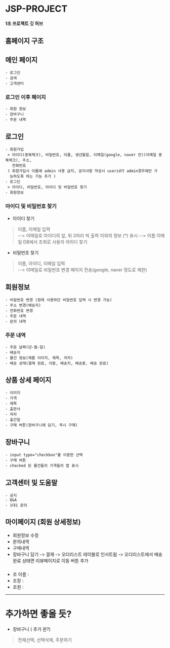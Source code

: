 # JSP-PROJECT
 **1조 프로젝트 깃 허브**
 ## 홈페이지 구조

 ## 메인 페이지
    - 로그인
    - 검색
    - 고객센터
   ### 로그인 이후 페이지
    - 회원 정보
    - 장바구니
    - 주문 내역
 ## 로그인
    - 회원가입
     > 아이디(중복체크), 비밀번호, 이름, 생년월일, 이메일(google, naver 만)(이메일 중복체크), 주소, 
       전화번호
     ( 회원가입시 이름에 admin 사용 금지, 공지사항 작성시 userid가 admin경우에만 가 
      능하도록 하는 기능 추가 )
    - 로그인
     > 아이디, 비밀번호, 아이디 및 비밀번호 찾기
    - 회원정보
 ### 아이디 및 비밀번호 찾기
   - 아이디 찾기
   > 이름, 이메일 입력<br>
   > --> 이메일로 아이디의 앞, 뒤 3자리 씩 출력 이외의 정보 (*) 표시
   > --> 이름 이메일 DB에서 조회로 사용자 아이디 찾기
   - 비밀번호 찾기
   > 이름, 아이디, 이메일 입력<br>
   > --> 이메일로 비밀번호 변경 페이지 전송(google, naver 정도로 제한)
 ## 회원정보
    - 비밀번호 변경 (원래 사용하던 비밀번호 입력 시 변경 가능)
    - 주소 변경(배송지)
    - 전화번호 변경
    - 주문 내역
    - 문의 내역
   ### 주문 내역
    - 주문 날짜(년-월-일)
    - 배송지
    - 물건 정보(제품 이미지, 제목, 저자)
    - 배송 상태(결재 완료, 이동, 배송지, 배송중, 배송 완료)
 ## 상품 상세 페이지
    - 이미지
    - 가격
    - 제목
    - 출판사
    - 저자
    - 출간일
    - 구매 버튼(장바구니에 담기, 즉시 구매)
 ## 장바구니
    - input type="checkbox"를 이용한 선택
    - 구매 버튼
    - checked 된 물건들의 가격들의 합 표시
 ## 고객센터 및 도움말
    - 공지
    - Q&A
    - 1대1 문의
 
 ## 마이페이지 (회원 상세정보)
   - 회원정보 수정
   - 문의내역
   - 구매내역
   - 장바구니 담기 -> 결재 -> 오더리스트 테이블로 인서트됨 -> 오더리스트에서 배송완료 상태면 리뷰페이지로 이동 버튼 추가

 ###
- 조 이름 : 
- 조장 : 
- 조원 :
--------------------------------
# 추가하면 좋을 듯?
- 장바구니 ( 추가 완?)
> 전체선택, 선택삭제, 주문하기
